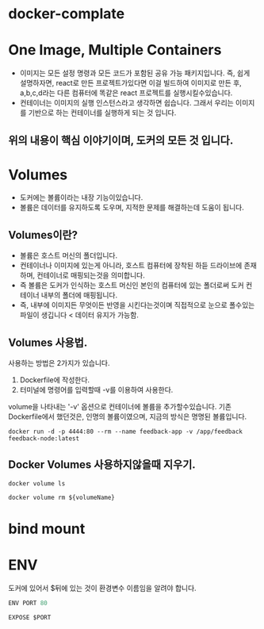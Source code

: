 # docker-complate

# One Image, Multiple Containers
- 이미지는 모든 설정 명령과 모든 코드가 포함된 공유 가능 패키지입니다. 즉, 쉽게 설명하자면, react로 만든 프로젝트가있다면 이걸 빌드하여 이미지로 만든 후, a,b,c,d라는 다른 컴퓨터에 똑같은 react 프로젝트를 실행시킬수있습니다.
- 컨테이너는 이미지의 실행 인스턴스라고 생각하면 쉽습니다. 그래서 우리는 이미지를 기반으로 하는 컨테이너를 실행하게 되는 것 입니다.

## 위의 내용이 핵심 이야기이며, 도커의 모든 것 입니다.

# Volumes
- 도커에는 볼륨이라는 내장 기능이있습니다.
- 볼륨은 데이터를 유지하도록 도우며, 지적한 문제를 해결하는데 도움이 됩니다.

## Volumes이란?
- 볼륨은 호스트 머신의 폴더입니다.
- 컨테이너나 이미지에 있는게 아니라, 호스트 컴퓨터에 장착된 하듣 드라이브에 존재하며, 컨테이너로 매핑되는것을 의미합니다.
- 즉 볼륨은 도커가 인식하는 호스트 머신인 본인의 컴퓨터에 있는 폴더로써 도커 컨테이너 내부의 폴더에 매핑됩니다.
- 즉, 내부에 이미지든 무엇이든 반영을 시킨다는것이며 직접적으로 눈으로 폴수있는 파일이 생깁니다 < 데이터 유지가 가능함.

## Volumes 사용법.
사용하는 방법은 2가지가 있습니다.

1. Dockerfile에 작성한다.
2. 터미널에 명령어를 입력할때 -v를 이용하여 사용한다.

volume을 나타내는 '-v' 옵션으로 컨테이너에 볼륨을 추가할수있습니다. 기존 Dockerfile에서 했던것은, 인명의 볼륨이였으며, 지금의 방식은 명명된 볼륨입니다.

`docker run -d -p 4444:80 --rm --name feedback-app -v /app/feedback feedback-node:latest`

## Docker Volumes 사용하지않을때 지우기.
`docker volume ls`

`docker volume rm ${volumeName}`

# bind mount

# ENV
도커에 있어서 $뒤에 있는 것이 환경변수 이름임을 알려야 합니다.
```typescript
ENV PORT 80

EXPOSE $PORT
```